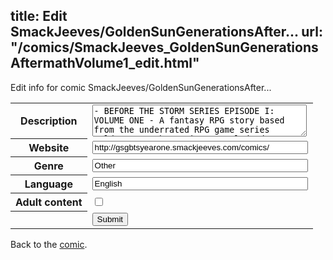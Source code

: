 title: Edit SmackJeeves/GoldenSunGenerationsAfter...
url: "/comics/SmackJeeves_GoldenSunGenerationsAftermathVolume1_edit.html"
---
Edit info for comic SmackJeeves/GoldenSunGenerationsAfter...

<form name="comic" action="http://gaepostmail.appspot.com/comic/" method="post">
<table class="comicinfo">
<tr>
<th>Description</th><td><textarea name="description" cols="40" rows="3">- BEFORE THE STORM SERIES EPISODE I: VOLUME ONE - A fantasy RPG story based from the underrated RPG game series Golden Sun. Three time traveled Adepts granted a second chance at life after living seventeen years in an alternate destroyed reality, must quickly get used to their new surroundings as they are thrown into the fray dealing with new friends, family, emerging enemies and a big sailing adventure they'll never forget. Part 1 of a 4 Year Webcomic Series BEFORE THE STORM, a Golden Sun doushinji. - Rated +13 for slapstick humor, mild language, and fantasy violence VOLUME ONE COMPLETED; VOLUME TWO AVAILABLE HERE: http://gsgaftermathv2.smackjeeves.com/</textarea></td>
</tr>
<tr>
<th>Website</th><td><input type="text" name="url" value="http://gsgbtsyearone.smackjeeves.com/comics/" size="40"/></td>
</tr>
<tr>
<th>Genre</th><td><input type="text" name="genre" value="Other" size="40"/></td>
</tr>
<tr>
<th>Language</th><td><input type="text" name="language" value="English" size="40"/></td>
</tr>
<tr>
<th>Adult content</th><td><input type="checkbox" name="adult" value="adult" /></td>
</tr>
<tr>
<th></th><td>
<input type="hidden" name="comic" value="SmackJeeves_GoldenSunGenerationsAftermathVolume1" />
<input type="submit" name="submit" value="Submit" />
</td>
</tr>
</table>
</form>

Back to the [comic](SmackJeeves_GoldenSunGenerationsAftermathVolume1.html).
